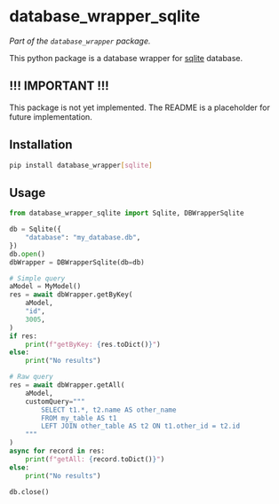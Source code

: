 # database_wrapper_sqlite

_Part of the `database_wrapper` package._

This python package is a database wrapper for [sqlite](https://www.sqlite.org/) database.

## !!! IMPORTANT !!!

This package is not yet implemented. The README is a placeholder for future implementation.

## Installation

```bash
pip install database_wrapper[sqlite]
```

## Usage

```python
from database_wrapper_sqlite import Sqlite, DBWrapperSqlite

db = Sqlite({
    "database": "my_database.db",
})
db.open()
dbWrapper = DBWrapperSqlite(db=db)

# Simple query
aModel = MyModel()
res = await dbWrapper.getByKey(
    aModel,
    "id",
    3005,
)
if res:
    print(f"getByKey: {res.toDict()}")
else:
    print("No results")

# Raw query
res = await dbWrapper.getAll(
    aModel,
    customQuery="""
        SELECT t1.*, t2.name AS other_name
        FROM my_table AS t1
        LEFT JOIN other_table AS t2 ON t1.other_id = t2.id
    """
)
async for record in res:
    print(f"getAll: {record.toDict()}")
else:
    print("No results")

db.close()
```
